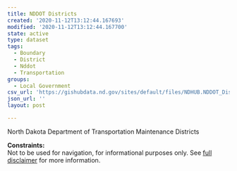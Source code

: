 ```yaml
---
title: NDDOT Districts
created: '2020-11-12T13:12:44.167693'
modified: '2020-11-12T13:12:44.167700'
state: active
type: dataset
tags:
  - Boundary
  - District
  - Nddot
  - Transportation
groups:
  - Local Government
csv_url: 'https://gishubdata.nd.gov/sites/default/files/NDHUB.NDDOT_Districts_0.csv'
json_url: ''
layout: post

---
```

<p>North Dakota Department of Transportation Maintenance Districts</p>
<p><strong>Constraints:</strong><br />
Not to be used for navigation, for informational purposes only. See <a href="/north-dakota-disclaimer">full disclaimer</a> for more information.</p>

